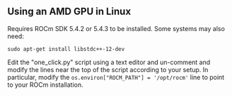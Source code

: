 ## Using an AMD GPU in Linux

Requires ROCm SDK 5.4.2 or 5.4.3 to be installed. Some systems may also
need: 

```
sudo apt-get install libstdc++-12-dev
```

Edit the "one_click.py" script using a text editor and un-comment and
modify the lines near the top of the script according to your setup. In
particular, modify the `os.environ["ROCM_PATH"] = '/opt/rocm'` line to
point to your ROCm installation.

